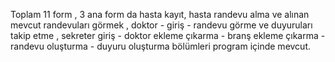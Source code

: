 Toplam 11 form , 3 ana form da hasta kayıt, hasta randevu alma ve alınan mevcut randevuları görmek , doktor - giriş - randevu görme ve duyuruları takip etme , sekreter giriş - doktor ekleme çıkarma - branş ekleme çıkarma - randevu oluşturma - duyuru oluşturma bölümleri program içinde mevcut.
